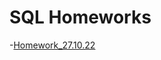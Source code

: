 # SQL Homeworks
-[Homework_27.10.22](https://github.com/RobGev23/SQL/blob/main/Homework_27.10.22.sql)
